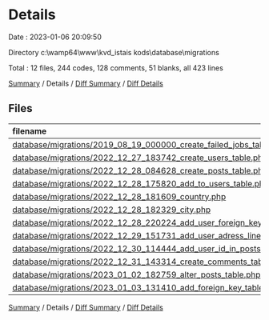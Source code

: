 # Details

Date : 2023-01-06 20:09:50

Directory c:\\wamp64\\www\\kvd_istais kods\\database\\migrations

Total : 12 files,  244 codes, 128 comments, 51 blanks, all 423 lines

[Summary](results.md) / Details / [Diff Summary](diff.md) / [Diff Details](diff-details.md)

## Files
| filename | language | code | comment | blank | total |
| :--- | :--- | ---: | ---: | ---: | ---: |
| [database/migrations/2019_08_19_000000_create_failed_jobs_table.php](/database/migrations/2019_08_19_000000_create_failed_jobs_table.php) | PHP | 24 | 10 | 4 | 38 |
| [database/migrations/2022_12_27_183742_create_users_table.php](/database/migrations/2022_12_27_183742_create_users_table.php) | PHP | 22 | 10 | 4 | 36 |
| [database/migrations/2022_12_28_084628_create_posts_table.php](/database/migrations/2022_12_28_084628_create_posts_table.php) | PHP | 23 | 10 | 3 | 36 |
| [database/migrations/2022_12_28_175820_add_to_users_table.php](/database/migrations/2022_12_28_175820_add_to_users_table.php) | PHP | 20 | 11 | 4 | 35 |
| [database/migrations/2022_12_28_181609_country.php](/database/migrations/2022_12_28_181609_country.php) | PHP | 18 | 11 | 4 | 33 |
| [database/migrations/2022_12_28_182329_city.php](/database/migrations/2022_12_28_182329_city.php) | PHP | 20 | 11 | 4 | 35 |
| [database/migrations/2022_12_28_220224_add_user_foreign_key.php](/database/migrations/2022_12_28_220224_add_user_foreign_key.php) | PHP | 18 | 11 | 4 | 33 |
| [database/migrations/2022_12_29_151731_add_user_adress_line.php](/database/migrations/2022_12_29_151731_add_user_adress_line.php) | PHP | 18 | 11 | 4 | 33 |
| [database/migrations/2022_12_30_114444_add_user_id_in_posts_table.php](/database/migrations/2022_12_30_114444_add_user_id_in_posts_table.php) | PHP | 21 | 11 | 4 | 36 |
| [database/migrations/2022_12_31_143314_create_comments_table.php](/database/migrations/2022_12_31_143314_create_comments_table.php) | PHP | 24 | 10 | 6 | 40 |
| [database/migrations/2023_01_02_182759_alter_posts_table.php](/database/migrations/2023_01_02_182759_alter_posts_table.php) | PHP | 16 | 11 | 4 | 31 |
| [database/migrations/2023_01_03_131410_add_foreign_key_table.php](/database/migrations/2023_01_03_131410_add_foreign_key_table.php) | PHP | 20 | 11 | 6 | 37 |

[Summary](results.md) / Details / [Diff Summary](diff.md) / [Diff Details](diff-details.md)